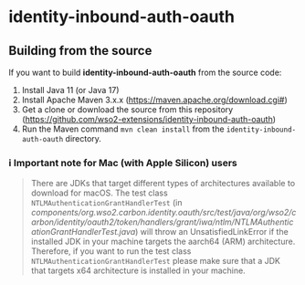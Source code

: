 # identity-inbound-auth-oauth

## Building from the source

If you want to build **identity-inbound-auth-oauth** from the source code:

1. Install Java 11 (or Java 17)
2. Install Apache Maven 3.x.x (https://maven.apache.org/download.cgi#)
3. Get a clone or download the source from this repository (https://github.com/wso2-extensions/identity-inbound-auth-oauth)
4. Run the Maven command ``mvn clean install`` from the ``identity-inbound-auth-oauth`` directory.

### ℹ️ Important note for Mac (with Apple Silicon) users<br>
> 
> There are JDKs that target different types of architectures available to download for macOS. The test class `NTLMAuthenticationGrantHandlerTest` (in *components/org.wso2.carbon.identity.oauth/src/test/java/org/wso2/carbon/identity/oauth2/token/handlers/grant/iwa/ntlm/NTLMAuthenticationGrantHandlerTest.java*) will throw an UnsatisfiedLinkError if the installed JDK in your machine targets the aarch64 (ARM) architecture. Therefore, if you want to run the test class `NTLMAuthenticationGrantHandlerTest` please make sure that a JDK that targets x64 architecture is installed in your machine. 